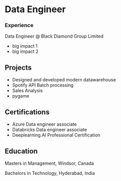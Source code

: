 # Data Engineer

### Experience
Data Engineer @ Black Diamond Group Limited
- big impact 1
- big impact 2 
## Projects
- Designed and developed modern datawarehouse
- Spotify API Batch processing 
- Sales Analysis
- pygame

## Certifications
- Azure Data engineer associate
- Databricks Data engineer associate
- Deeplearning.AI Professional Certification
## Education
Masters in Management, Windsor, Canada 

Bachelors in Technology, Hyderabad, India
